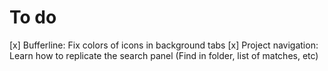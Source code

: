 # To do

[x] Bufferline: Fix colors of icons in background tabs
[x] Project navigation: Learn how to replicate the search panel (Find in folder, list of matches, etc)
